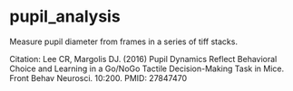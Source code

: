 # pupil_analysis
Measure pupil diameter from frames in a series of tiff stacks. 

Citation:
Lee CR, Margolis DJ. (2016) Pupil Dynamics Reflect Behavioral Choice and Learning in a Go/NoGo Tactile Decision-Making Task in Mice.
Front Behav Neurosci. 10:200. PMID: 27847470

